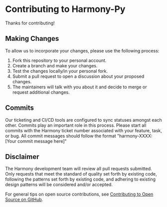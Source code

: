 # Contributing to Harmony-Py

Thanks for contributing!

## Making Changes

To allow us to incorporate your changes, please use the following process:

1. Fork this repository to your personal account.
2. Create a branch and make your changes.
3. Test the changes locally/in your personal fork.
4. Submit a pull request to open a discussion about your proposed changes.
5. The maintainers will talk with you about it and decide to merge or request additional changes.

## Commits

Our ticketing and CI/CD tools are configured to sync statuses amongst each other. Commits play an important role in this process. Please start all commits with the Harmony ticket number associated with your feature, task, or bug. All commit messages should follow the format "harmony-XXXX: [Your commit message here]"

## Disclaimer

The Harmony development team will review all pull requests submitted. Only requests that meet the standard of quality set forth by existing code, following the patterns set forth by existing code, and adhering to existing design patterns will be considered and/or accepted.

For general tips on open source contributions, see [Contributing to Open Source on GitHub](https://guides.github.com/activities/contributing-to-open-source/).